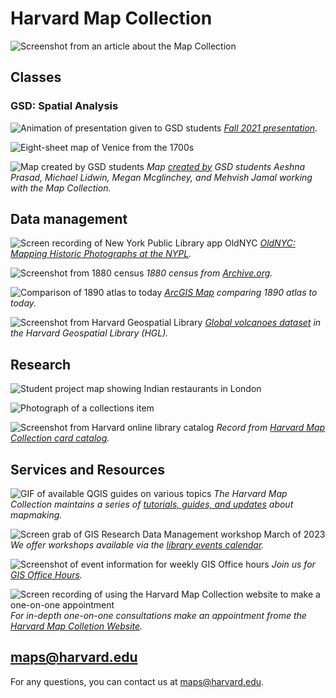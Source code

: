 # Harvard Map Collection

![Screenshot from an article about the Map Collection](https://raw.githubusercontent.com/HarvardMapCollection/classes/main/media/intro.png)


## Classes

### GSD: Spatial Analysis
![Animation of presentation given to GSD students](https://raw.githubusercontent.com/HarvardMapCollection/classes/main/media/spatial-analysis.gif)
*[Fall 2021 presentation](https://docs.google.com/presentation/d/141irEQNA3_SAY2sWqDPoZAheSil0gZZR7yfGWNJhVKg/edit#slide=id.gea70bf8953_0_22).* 

![Eight-sheet map of Venice from the 1700s](https://raw.githubusercontent.com/HarvardMapCollection/classes/main/media/venice.jpg)


![Map created by GSD students](https://raw.githubusercontent.com/HarvardMapCollection/classes/main/media/spatial-analysis.png)
*Map [created by](https://mapping.share.library.harvard.edu/blog/2021/vis-2128/) GSD students Aeshna Prasad, Michael Lidwin, Megan Mcglinchey, and Mehvish Jamal working with the Map Collection.* 


## Data management

![Screen recording of New York Public Library app OldNYC](https://raw.githubusercontent.com/HarvardMapCollection/classes/main/media/oldnyc.gif)
*[OldNYC: Mapping Historic Photographs at the NYPL](https://www.oldnyc.org/).* 

![Screenshot from 1880 census](https://raw.githubusercontent.com/HarvardMapCollection/classes/main/media/1880-census.png)
*1880 census from [Archive.org](https://archive.org/details/10thcensus0561unit/page/n45/mode/2up?view=theater).* 

![Comparison of 1890 atlas to today](https://raw.githubusercontent.com/HarvardMapCollection/classes/main/media/swipe.png)
*[ArcGIS Map](https://harvard-cga.maps.arcgis.com/apps/webappviewer/index.html?id=4f084606c3f64df8a32ce2ad938a43f6) comparing 1890 atlas to today.* 


![Screenshot from Harvard Geospatial Library](https://raw.githubusercontent.com/HarvardMapCollection/classes/main/media/volcanoes.png)
*[Global volcanoes dataset](https://hgl.harvard.edu/catalog/harvard-glb-volc) in the Harvard Geospatial Library (HGL).* 



## Research
![Student project map showing Indian restaurants in London](https://raw.githubusercontent.com/HarvardMapCollection/classes/main/media/jess-map.png)

![Photograph of a collections item](https://raw.githubusercontent.com/HarvardMapCollection/classes/main/media/restaurant.png)

![Screenshot from Harvard online library catalog](https://raw.githubusercontent.com/HarvardMapCollection/classes/main/media/climate-reactions.png)
*Record from  [Harvard Map Collection card catalog](https://iiif.lib.harvard.edu/manifests/view/drs:45555303$402i).* 

## Services and Resources

![GIF of available QGIS guides on various topics](https://raw.githubusercontent.com/HarvardMapCollection/classes/main/media/tutorials-pub.gif)
_The Harvard Map Collection maintains a series of [tutorials, guides, and updates](https://gis-harvard.pubpub.org/) about mapmaking._

![Screen grab of GIS Research Data Management workshop March of 2023](https://raw.githubusercontent.com/HarvardMapCollection/classes/main/media/rdm-workshop.png)
_We offer workshops available via the [library events calendar](https://libcal.library.harvard.edu/calendar/main?cid=15049&t=d&d=0000-00-00&cal=15049&inc=0)._


![Screenshot of event information for weekly GIS Office hours](https://raw.githubusercontent.com/HarvardMapCollection/classes/main/media/office-hours.png)
_Join us for [GIS Office Hours](https://libcal.library.harvard.edu/calendar/main?t=d&q=GIS%20Office%20Hours&cid=15049&cal=15049&inc=0)._


![Screen recording of using the Harvard Map Collection website to make a one-on-one appointment](https://raw.githubusercontent.com/HarvardMapCollection/classes/main/media/appointment-hmc.gif)
_For in-depth one-on-one consultations make an appointment frome the [Harvard Map Colletion Website](https://library.harvard.edu/libraries/harvard-map-collection)._

## maps@harvard.edu

For any questions, you can contact us at [maps@harvard.edu](mailto:maps@harvard.edu).